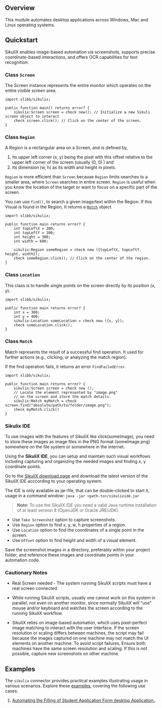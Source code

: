 ## Overview

This module automates desktop applications across Windows, Mac and Linux operating systems. 

## Quickstart

SikuliX enables image-based automation via screenshots, supports precise coordinate-based interactions, and offers OCR capabilities for text recognition.

### Class `Screen`

The Screen instance represents the entire monitor which operates on the entire visible screen area.

```ballerina
import xlibb/sikulix;

public function main() returns error? {
    sikulix:Screen screen = check new(); // Initialize a new Sikuli screen object to interact
    check screen.click(); // Click on the center of the screen.
}
```

### Class `Region`

A Region is a rectangular area on a Screen, and is defined by,

1. Its upper left corner (x, y) being the pixel with this offset relative to the upper left corner of the screen (usually (0, 0) ) and
2. Its dimension (w, h) as its width and height in pixels.

`Region` is more efficient than `Screen` because `Region` limits searches to a smaller area, where `Screen` searches in entire screen. `Region` is useful when you know the location of the target or want to focus on a specific part of the screen.

You can use `find()`, to search a given image/text within the Region. If this Visual is found in the Region, It returns a [`Match`](#class-match) object.

```ballerina
import xlibb/sikulix;

public function main returns error? {
    int topLeftX = 300;
    int topLeftY = 100;
    int height = 300;
    int width = 600;

    sikulix:Region someRegion = check new ({topLeftX, topLeftY, height, width});
    check someRegion.click(); // Click on the center of the region.
}
```

### Class `Location`

This class is to handle single points on the screen directly by its position (x, y).

```ballerina
import xlibb/sikulix;

public function main returns error? {
    int x = 300;
    int y = 400;
    sikulix:Location someLocation = check new ({x, y});
    check someLocation.click();
}
```

### Class `Match`

Match represents the result of a successful find operation. It used for further actions (e.g., clicking, or analyzing the match region).

If the find operation fails, it returns an error `FindFailedError`.

```ballerina
import xlibb/sikulix;

public function main returns error? {
    sikulix:Screen screen = check new ();
    // Locate the element represented by "image.png" 
    // on the screen and store the match details.
    sikulix:Match myMatch = check screen.find("absolute/path/to/folder/image.png");
    check myMatch.click()
}
```

### Sikulix IDE 

To use images with the features of SikuliX like click(someImage), you need to store these images as image files in the PNG format (someImage.png) somewhere on the file system or somewhere in the internet.

Using the **SikuliX IDE**, you can setup and maintain such visual workflows including capturing and organizing the needed images and finding x, y coordinate points.

Go to the [SikuliX download page](https://launchpad.net/sikuli/+download) and download the latest version of the SikuliX IDE acccording to your operating system.

The IDE is only available as jar-file, that can be double-clicked to start it, usage in a command window: `java -jar <path-to>/sikulixide.jar`

> **Note:** To use the SikuliX IDE you need a valid Java runtime installation of at least version 8 (OpenJDK or Oracle JRE/JDK).

- Use `Take Screenshot` option to capture screenshots. 
- Use `Region` option to find x, y, w, h properties of a region.
- Use `Location` option to find the coordinates of a single point in the screen.
- Use `Offset` option to find height and width of a visual element.

Save the screenshot images in a directory, preferably within your project folder, and reference these images and coordinate points in your automation code.
 
### Cautionary Notes

* Real Screen needed - The system running SikuliX scripts must have a real screen connected.

* While running SikuliX scripts, usually one cannot work on this system in parallel, not even on another monitor, since normally SikuliX will "use" mouse and/or keyboard and watches the screen according to the running SikuliX workflow.

* SikuliX relies on image-based automation, which uses pixel-perfect image matching to interact with the user interface. If the screen resolution or scaling differs between machines, the script may fail because the images captured on one machine may not match the UI elements on another machine. To avoid script failures, Ensure both machines have the same screen resolution and scaling. If this is not possible, capture new screenshots on other machine.

## Examples

The `sikulix` connector provides practical examples illustrating usage in various scenarios. Explore these [examples](https://github.com/xlibb/module-sikulix/tree/main/examples/), covering the following use cases:

1. [Automating the Filling of Student Application Form desktop Application.](https://github.com/xlibb/module-sikulix/tree/main/examples/student_applciation_form_filling). 
